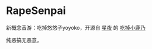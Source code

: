 # RapeSenpai
新概念音游：吃掉悠悠子yoyoko，开源自
[星夜](https://github.com/arcxingye)
的
[吃掉小鹿乃](https://github.com/arcxingye/EatKano)

纯恶搞无恶意。
